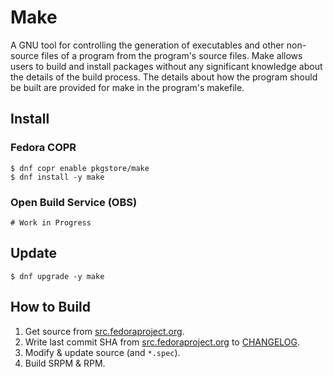 # Make

A GNU tool for controlling the generation of executables and other non-source files of a program from the program's source files. Make allows users to build and install packages without any significant knowledge about the details of the build process. The details about how the program should be built are provided for make in the program's makefile.

## Install

### Fedora COPR

```
$ dnf copr enable pkgstore/make
$ dnf install -y make
```

### Open Build Service (OBS)

```
# Work in Progress
```

## Update

```
$ dnf upgrade -y make
```

## How to Build

1. Get source from [src.fedoraproject.org](https://src.fedoraproject.org/rpms/make).
2. Write last commit SHA from [src.fedoraproject.org](https://src.fedoraproject.org/rpms/make) to [CHANGELOG](CHANGELOG).
3. Modify & update source (and `*.spec`).
4. Build SRPM & RPM.
